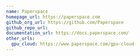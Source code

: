 ```yaml
---
name: Paperspace
homepage_url: https://paperspace.com
github_org_url: https://github.com/Paperspace
github_repo_url:
documentation_url: https://docs.paperspace.com/
other_urls:
  gpu_cloud: https://www.paperspace.com/gpu-cloud
---
```

